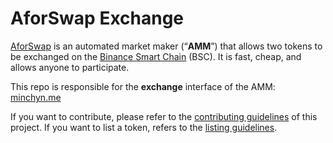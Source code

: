 # AforSwap Exchange


[AforSwap](http://minchyn.me/) is an automated market maker (“**AMM**”) that allows two tokens to be exchanged on the [Binance Smart Chain](https://www.binance.org/en/smartChain) (BSC). It is fast, cheap, and allows anyone to participate.

This repo is responsible for the **exchange** interface of the AMM: [minchyn.me](http://.minchyn.me/)

If you want to contribute, please refer to the [contributing guidelines](./CONTRIBUTING.md) of this project.
If you want to list a token, refers to the [listing guidelines](./listing.md).
